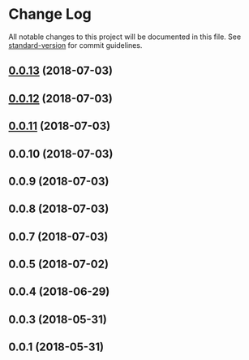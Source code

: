 # Change Log

All notable changes to this project will be documented in this file. See [standard-version](https://github.com/conventional-changelog/standard-version) for commit guidelines.

<a name="0.0.13"></a>
## [0.0.13](https://github.com/mmieluch/vue-bedrock/compare/v0.0.12...v0.0.13) (2018-07-03)



<a name="0.0.12"></a>
## [0.0.12](https://github.com/mmieluch/vue-bedrock/compare/v0.0.11...v0.0.12) (2018-07-03)



<a name="0.0.11"></a>
## [0.0.11](https://github.com/mmieluch/vue-bedrock/compare/v0.0.10...v0.0.11) (2018-07-03)



<a name="0.0.10"></a>
## 0.0.10 (2018-07-03)



<a name="0.0.9"></a>
## 0.0.9 (2018-07-03)



<a name="0.0.8"></a>
## 0.0.8 (2018-07-03)



<a name="0.0.7"></a>
## 0.0.7 (2018-07-03)



<a name="0.0.5"></a>
## 0.0.5 (2018-07-02)



<a name="0.0.4"></a>
## 0.0.4 (2018-06-29)



<a name="0.0.3"></a>
## 0.0.3 (2018-05-31)



<a name="0.0.1"></a>
## 0.0.1 (2018-05-31)
